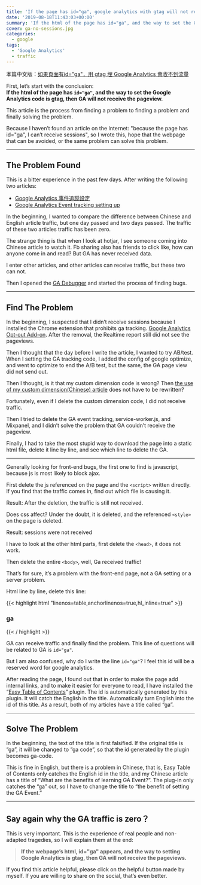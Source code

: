 ```yaml
---
title: 'If the page has id="ga", google analytics with gtag will not receive sessions.'
date: '2019-08-18T11:43:03+00:00'
summary: 'If the html of the page has id="ga", and the way to set the Google Analytics code is gtag, then GA will not receive the pageview.'
cover: ga-no-sessions.jpg
categories:
  - google
tags:
  - 'Google Analytics'
  - traffic
---
```


本篇中文版：[如果頁面有id="ga"，用 gtag 埋 Google Analytics 會收不到流量](https://letswrite.tw/ga-no-sessions/)

First, let’s start with the conclusion:   
**If the html of the page has `id="ga"`, and the way to set the Google Analytics code is gtag, then GA will not receive the pageview.**

This article is the process from finding a problem to finding a problem and finally solving the problem.

Because I haven’t found an article on the Internet: "because the page has id="ga", I can’t receive sessions", so I wrote this, hope that the webpage that can be avoided, or the same problem can solve this problem.

---

## The Problem Found

This is a bitter experience in the past few days. After writing the following two articles:

- [Google Analytics 事件追蹤設定](https://letswrite.tw/ga-event/)
- [Google Analytics Event tracking setting up](https://letswrite.tw/ga-event-en/)

In the beginning, I wanted to compare the difference between Chinese and English article traffic, but one day passed and two days passed. The traffic of these two articles traffic has been zero.

The strange thing is that when I look at hotjar, I see someone coming into Chinese article to watch it. Fb sharing also has friends to click like, how can anyone come in and read? But GA has never received data.

I enter other articles, and other articles can receive traffic, but these two can not.

Then I opened the [GA Debugger](https://letswrite.tw/google-analytics-debugger/) and started the process of finding bugs.

- - - - - -

## Find The Problem

In the beginning, I suspected that I didn’t receive sessions because I installed the Chrome extension that prohibits ga tracking. [Google Analytics Opt-out Add-on](https://chrome.google.com/webstore/detail/google-analytics-opt-out/fllaojicojecljbmefodhfapmkghcbnh?hl=en). After the removal, the Realtime report still did not see the pageviews.

Then I thought that the day before I write the article, I wanted to try AB/test. When I setting the GA tracking code, I added the config of google optimize, and went to optimize to end the A/B test, but the same, the GA page view did not send out.

Then I thought, is it that my custom dimension code is wrong? Then [the use of my custom dimension(Chinese) article](https://letswrite.tw/ga-custom-dimension/) does not have to be rewritten?

Fortunately, even if I delete the custom dimension code, I did not receive traffic.

Then I tried to delete the GA event tracking, service-worker.js, and Mixpanel, and I didn’t solve the problem that GA couldn’t receive the pageview.

Finally, I had to take the most stupid way to download the page into a static html file, delete it line by line, and see which line to delete the GA.

---

Generally looking for front-end bugs, the first one to find is javascript, because js is most likely to block ajax.

First delete the js referenced on the page and the `<script>` written directly. If you find that the traffic comes in, find out which file is causing it.

Result: After the deletion, the traffic is still not received.

Does css affect? Under the doubt, it is deleted, and the referenced `<style>` on the page is deleted.

Result: sessions were not received

I have to look at the other html parts, first delete the `<head>`, it does not work.

Then delete the entire `<body>`, well, Ga received traffic!

That’s for sure, it’s a problem with the front-end page, not a GA setting or a server problem.

Html line by line, delete this line:

{{< highlight html "linenos=table,anchorlinenos=true,hl_inline=true" >}}
<h3>
  <span class="ez-toc-section" id="ga" tabindex="-1">ga</span>
</h3>
{{< / highlight >}}

GA can receive traffic and finally find the problem. This line of questions will be related to GA is `id="ga"`.

But I am also confused, why do I write the line `id="ga"`? I feel this id will be a reserved word for google analytics.

After reading the page, I found out that in order to make the page add internal links, and to make it easier for everyone to read, I have installed the “[Easy Table of Contents](https://tw.wordpress.org/plugins/easy-table-of-contents/)” plugin. The id is automatically generated by this plugin. It will catch the English in the title. Automatically turn English into the id of this title. As a result, both of my articles have a title called “ga”.

- - - - - -

## Solve The Problem

In the beginning, the text of the title is first falsified. If the original title is “ga”, it will be changed to “ga code”, so that the id generated by the plugin becomes ga-code.

This is fine in English, but there is a problem in Chinese, that is, Easy Table of Contents only catches the English id in the title, and my Chinese article has a title of “What are the benefits of learning GA Event?”. The plug-in only catches the “ga” out, so I have to change the title to “the benefit of setting the GA Event.”

- - - - - -

## Say again why the GA traffic is zero？

This is very important. This is the experience of real people and non-adapted tragedies, so I will explain them at the end:

> **If the webpage’s html, id="ga" appears, and the way to setting Google Analytics is gtag, then GA will not receive the pageviews.**

If you find this article helpful, please click on the helpful button made by myself. If you are willing to share on the social, that’s even better.